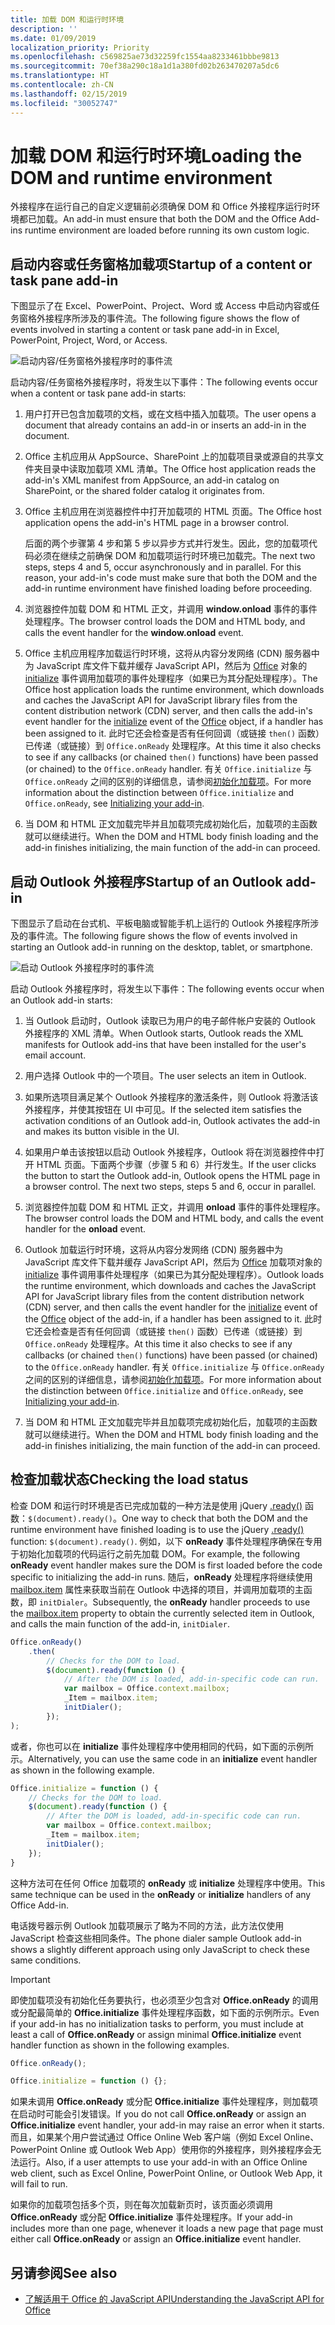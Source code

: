 ```yaml
---
title: 加载 DOM 和运行时环境
description: ''
ms.date: 01/09/2019
localization_priority: Priority
ms.openlocfilehash: c569825ae73d32259fc1554aa8233461bbbe9813
ms.sourcegitcommit: 70ef38a290c18a1d1a380fd02b263470207a5dc6
ms.translationtype: HT
ms.contentlocale: zh-CN
ms.lasthandoff: 02/15/2019
ms.locfileid: "30052747"
---
```

# <a name="loading-the-dom-and-runtime-environment"></a><span data-ttu-id="10b03-102">加载 DOM 和运行时环境</span><span class="sxs-lookup"><span data-stu-id="10b03-102">Loading the DOM and runtime environment</span></span>



<span data-ttu-id="10b03-103">外接程序在运行自己的自定义逻辑前必须确保 DOM 和 Office 外接程序运行时环境都已加载。</span><span class="sxs-lookup"><span data-stu-id="10b03-103">An add-in must ensure that both the DOM and the Office Add-ins runtime environment are loaded before running its own custom logic.</span></span> 

## <a name="startup-of-a-content-or-task-pane-add-in"></a><span data-ttu-id="10b03-104">启动内容或任务窗格加载项</span><span class="sxs-lookup"><span data-stu-id="10b03-104">Startup of a content or task pane add-in</span></span>

<span data-ttu-id="10b03-105">下图显示了在 Excel、PowerPoint、Project、Word 或 Access 中启动内容或任务窗格外接程序所涉及的事件流。</span><span class="sxs-lookup"><span data-stu-id="10b03-105">The following figure shows the flow of events involved in starting a content or task pane add-in in Excel, PowerPoint, Project, Word, or Access.</span></span>

![启动内容/任务窗格外接程序时的事件流](../images/office15-app-sdk-loading-dom-agave-runtime.png)

<span data-ttu-id="10b03-107">启动内容/任务窗格外接程序时，将发生以下事件：</span><span class="sxs-lookup"><span data-stu-id="10b03-107">The following events occur when a content or task pane add-in starts:</span></span> 



1. <span data-ttu-id="10b03-108">用户打开已包含加载项的文档，或在文档中插入加载项。</span><span class="sxs-lookup"><span data-stu-id="10b03-108">The user opens a document that already contains an add-in or inserts an add-in in the document.</span></span>
    
2. <span data-ttu-id="10b03-109">Office 主机应用从 AppSource、SharePoint 上的加载项目录或源自的共享文件夹目录中读取加载项 XML 清单。</span><span class="sxs-lookup"><span data-stu-id="10b03-109">The Office host application reads the add-in's XML manifest from AppSource, an add-in catalog on SharePoint, or the shared folder catalog it originates from.</span></span>
    
3. <span data-ttu-id="10b03-110">Office 主机应用在浏览器控件中打开加载项的 HTML 页面。</span><span class="sxs-lookup"><span data-stu-id="10b03-110">The Office host application opens the add-in's HTML page in a browser control.</span></span>
    
    <span data-ttu-id="10b03-p101">后面的两个步骤第 4 步和第 5 步以异步方式并行发生。因此，您的加载项代码必须在继续之前确保 DOM 和加载项运行时环境已加载完。</span><span class="sxs-lookup"><span data-stu-id="10b03-p101">The next two steps, steps 4 and 5, occur asynchronously and in parallel. For this reason, your add-in's code must make sure that both the DOM and the add-in runtime environment have finished loading before proceeding.</span></span>
    
4. <span data-ttu-id="10b03-113">浏览器控件加载 DOM 和 HTML 正文，并调用 **window.onload** 事件的事件处理程序。</span><span class="sxs-lookup"><span data-stu-id="10b03-113">The browser control loads the DOM and HTML body, and calls the event handler for the  **window.onload** event.</span></span>
    
5. <span data-ttu-id="10b03-114">Office 主机应用程序加载运行时环境，这将从内容分发网络 (CDN) 服务器中为 JavaScript 库文件下载并缓存 JavaScript API，然后为 [Office](/javascript/api/office) 对象的 [initialize](/javascript/api/office#initialize-reason-) 事件调用加载项的事件处理程序（如果已为其分配处理程序）。</span><span class="sxs-lookup"><span data-stu-id="10b03-114">The Office host application loads the runtime environment, which downloads and caches the JavaScript API for JavaScript library files from the content distribution network (CDN) server, and then calls the add-in's event handler for the [initialize](/javascript/api/office#initialize-reason-) event of the [Office](/javascript/api/office) object, if a handler has been assigned to it.</span></span> <span data-ttu-id="10b03-115">此时它还会检查是否有任何回调（或链接 `then()` 函数）已传递（或链接）到 `Office.onReady` 处理程序。</span><span class="sxs-lookup"><span data-stu-id="10b03-115">At this time it also checks to see if any callbacks (or chained `then()` functions) have been passed (or chained) to the `Office.onReady` handler.</span></span> <span data-ttu-id="10b03-116">有关 `Office.initialize` 与 `Office.onReady` 之间的区别的详细信息，请参阅[初始化加载项](/office/dev/add-ins/develop/understanding-the-javascript-api-for-office#initializing-your-add-in)。</span><span class="sxs-lookup"><span data-stu-id="10b03-116">For more information about the distinction between `Office.initialize` and `Office.onReady`, see [Initializing your add-in](/office/dev/add-ins/develop/understanding-the-javascript-api-for-office#initializing-your-add-in).</span></span>
    
6. <span data-ttu-id="10b03-117">当 DOM 和 HTML 正文加载完毕并且加载项完成初始化后，加载项的主函数就可以继续进行。</span><span class="sxs-lookup"><span data-stu-id="10b03-117">When the DOM and HTML body finish loading and the add-in finishes initializing, the main function of the add-in can proceed.</span></span>
    

## <a name="startup-of-an-outlook-add-in"></a><span data-ttu-id="10b03-118">启动 Outlook 外接程序</span><span class="sxs-lookup"><span data-stu-id="10b03-118">Startup of an Outlook add-in</span></span>



<span data-ttu-id="10b03-119">下图显示了启动在台式机、平板电脑或智能手机上运行的 Outlook 外接程序所涉及的事件流。</span><span class="sxs-lookup"><span data-stu-id="10b03-119">The following figure shows the flow of events involved in starting an Outlook add-in running on the desktop, tablet, or smartphone.</span></span>

![启动 Outlook 外接程序时的事件流](../images/outlook15-loading-dom-agave-runtime.png)

<span data-ttu-id="10b03-121">启动 Outlook 外接程序时，将发生以下事件：</span><span class="sxs-lookup"><span data-stu-id="10b03-121">The following events occur when an Outlook add-in starts:</span></span> 



1. <span data-ttu-id="10b03-122">当 Outlook 启动时，Outlook 读取已为用户的电子邮件帐户安装的 Outlook 外接程序的 XML 清单。</span><span class="sxs-lookup"><span data-stu-id="10b03-122">When Outlook starts, Outlook reads the XML manifests for Outlook add-ins that have been installed for the user's email account.</span></span>
    
2. <span data-ttu-id="10b03-123">用户选择 Outlook 中的一个项目。</span><span class="sxs-lookup"><span data-stu-id="10b03-123">The user selects an item in Outlook.</span></span>
    
3. <span data-ttu-id="10b03-124">如果所选项目满足某个 Outlook 外接程序的激活条件，则 Outlook 将激活该外接程序，并使其按钮在 UI 中可见。</span><span class="sxs-lookup"><span data-stu-id="10b03-124">If the selected item satisfies the activation conditions of an Outlook add-in, Outlook activates the add-in and makes its button visible in the UI.</span></span>
    
4. <span data-ttu-id="10b03-p103">如果用户单击该按钮以启动 Outlook 外接程序，Outlook 将在浏览器控件中打开 HTML 页面。下面两个步骤（步骤 5 和 6）并行发生。</span><span class="sxs-lookup"><span data-stu-id="10b03-p103">If the user clicks the button to start the Outlook add-in, Outlook opens the HTML page in a browser control. The next two steps, steps 5 and 6, occur in parallel.</span></span>
    
5. <span data-ttu-id="10b03-127">浏览器控件加载 DOM 和 HTML 正文，并调用 **onload** 事件的事件处理程序。</span><span class="sxs-lookup"><span data-stu-id="10b03-127">The browser control loads the DOM and HTML body, and calls the event handler for the  **onload** event.</span></span>
    
6. <span data-ttu-id="10b03-128">Outlook 加载运行时环境，这将从内容分发网络 (CDN) 服务器中为 JavaScript 库文件下载并缓存 JavaScript API，然后为 [Office](/javascript/api/office) 加载项对象的 [initialize](/javascript/api/office#initialize-reason-) 事件调用事件处理程序（如果已为其分配处理程序）。</span><span class="sxs-lookup"><span data-stu-id="10b03-128">Outlook loads the runtime environment, which downloads and caches the JavaScript API for JavaScript library files from the content distribution network (CDN) server, and then calls the event handler for the [initialize](/javascript/api/office#initialize-reason-) event of the [Office](/javascript/api/office) object of the add-in, if a handler has been assigned to it.</span></span> <span data-ttu-id="10b03-129">此时它还会检查是否有任何回调（或链接 `then()` 函数）已传递（或链接）到 `Office.onReady` 处理程序。</span><span class="sxs-lookup"><span data-stu-id="10b03-129">At this time it also checks to see if any callbacks (or chained `then()` functions) have been passed (or chained) to the `Office.onReady` handler.</span></span> <span data-ttu-id="10b03-130">有关 `Office.initialize` 与 `Office.onReady` 之间的区别的详细信息，请参阅[初始化加载项](/office/dev/add-ins/develop/understanding-the-javascript-api-for-office#initializing-your-add-in)。</span><span class="sxs-lookup"><span data-stu-id="10b03-130">For more information about the distinction between `Office.initialize` and `Office.onReady`, see [Initializing your add-in](/office/dev/add-ins/develop/understanding-the-javascript-api-for-office#initializing-your-add-in).</span></span>
    
7. <span data-ttu-id="10b03-131">当 DOM 和 HTML 正文加载完毕并且加载项完成初始化后，加载项的主函数就可以继续进行。</span><span class="sxs-lookup"><span data-stu-id="10b03-131">When the DOM and HTML body finish loading and the add-in finishes initializing, the main function of the add-in can proceed.</span></span>
    

## <a name="checking-the-load-status"></a><span data-ttu-id="10b03-132">检查加载状态</span><span class="sxs-lookup"><span data-stu-id="10b03-132">Checking the load status</span></span>

<span data-ttu-id="10b03-133">检查 DOM 和运行时环境是否已完成加载的一种方法是使用 jQuery [.ready()](https://api.jquery.com/ready/) 函数：`$(document).ready()`。</span><span class="sxs-lookup"><span data-stu-id="10b03-133">One way to check that both the DOM and the runtime environment have finished loading is to use the jQuery [.ready()](https://api.jquery.com/ready/) function: `$(document).ready()`.</span></span> <span data-ttu-id="10b03-134">例如，以下 **onReady** 事件处理程序确保在专用于初始化加载项的代码运行之前先加载 DOM。</span><span class="sxs-lookup"><span data-stu-id="10b03-134">For example, the following **onReady** event handler makes sure the DOM is first loaded before the code specific to initializing the add-in runs.</span></span> <span data-ttu-id="10b03-135">随后，**onReady** 处理程序将继续使用 [mailbox.item](https://docs.microsoft.com/javascript/api/outlook/office.mailbox) 属性来获取当前在 Outlook 中选择的项目，并调用加载项的主函数，即 `initDialer`。</span><span class="sxs-lookup"><span data-stu-id="10b03-135">Subsequently, the **onReady** handler proceeds to use the [mailbox.item](https://docs.microsoft.com/javascript/api/outlook/office.mailbox) property to obtain the currently selected item in Outlook, and calls the main function of the add-in, `initDialer`.</span></span>

```js
Office.onReady()
    .then(
        // Checks for the DOM to load.
        $(document).ready(function () {
            // After the DOM is loaded, add-in-specific code can run.
            var mailbox = Office.context.mailbox;
            _Item = mailbox.item;
            initDialer();
        });
);
```

<span data-ttu-id="10b03-136">或者，你也可以在 **initialize** 事件处理程序中使用相同的代码，如下面的示例所示。</span><span class="sxs-lookup"><span data-stu-id="10b03-136">Alternatively, you can use the same code in an  **initialize** event handler as shown in the following example.</span></span>

```js
Office.initialize = function () {
    // Checks for the DOM to load.
    $(document).ready(function () {
        // After the DOM is loaded, add-in-specific code can run.
        var mailbox = Office.context.mailbox;
        _Item = mailbox.item;
        initDialer();
    });
}
```

<span data-ttu-id="10b03-137">这种方法可在任何 Office 加载项的 **onReady** 或 **initialize** 处理程序中使用。</span><span class="sxs-lookup"><span data-stu-id="10b03-137">This same technique can be used in the **onReady** or **initialize** handlers of any Office Add-in.</span></span>

<span data-ttu-id="10b03-138">电话拨号器示例 Outlook 加载项展示了略为不同的方法，此方法仅使用 JavaScript 检查这些相同条件。</span><span class="sxs-lookup"><span data-stu-id="10b03-138">The phone dialer sample Outlook add-in shows a slightly different approach using only JavaScript to check these same conditions.</span></span> 

> [!IMPORTANT]
> <span data-ttu-id="10b03-139">即使加载项没有初始化任务要执行，也必须至少包含对 **Office.onReady** 的调用或分配最简单的 **Office.initialize** 事件处理程序函数，如下面的示例所示。</span><span class="sxs-lookup"><span data-stu-id="10b03-139">Even if your add-in has no initialization tasks to perform, you must include at least a call of **Office.onReady** or assign minimal **Office.initialize** event handler function as shown in the following examples.</span></span>
>
>```js
>Office.onReady();
>```
>
>```js
>Office.initialize = function () {};
>```
>
> <span data-ttu-id="10b03-140">如果未调用 **Office.onReady** 或分配 **Office.initialize** 事件处理程序，则加载项在启动时可能会引发错误。</span><span class="sxs-lookup"><span data-stu-id="10b03-140">If you do not call **Office.onReady** or assign an  **Office.initialize** event handler, your add-in may raise an error when it starts.</span></span> <span data-ttu-id="10b03-141">而且，如果某个用户尝试通过 Office Online Web 客户端（例如 Excel Online、PowerPoint Online 或 Outlook Web App）使用你的外接程序，则外接程序会无法运行。</span><span class="sxs-lookup"><span data-stu-id="10b03-141">Also, if a user attempts to use your add-in with an Office Online web client, such as Excel Online, PowerPoint Online, or Outlook Web App, it will fail to run.</span></span>
>
> <span data-ttu-id="10b03-142">如果你的加载项包括多个页，则在每次加载新页时，该页面必须调用 **Office.onReady** 或分配 **Office.initialize** 事件处理程序。</span><span class="sxs-lookup"><span data-stu-id="10b03-142">If your add-in includes more than one page, whenever it loads a new page that page must either call **Office.onReady** or assign an  **Office.initialize** event handler.</span></span>

## <a name="see-also"></a><span data-ttu-id="10b03-143">另请参阅</span><span class="sxs-lookup"><span data-stu-id="10b03-143">See also</span></span>

- [<span data-ttu-id="10b03-144">了解适用于 Office 的 JavaScript API</span><span class="sxs-lookup"><span data-stu-id="10b03-144">Understanding the JavaScript API for Office</span></span>](understanding-the-javascript-api-for-office.md)
    
